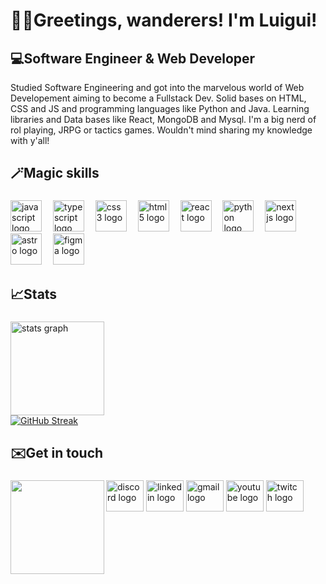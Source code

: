 <h1 align="left">🧙‍♂️Greetings, wanderers! I'm Luigui!</h1>

💻Software Engineer & Web Developer
---------------------------------

Studied Software Engineering and got into the marvelous world of Web Developement aiming to become a Fullstack Dev. Solid bases on HTML, CSS and JS and programming languages like Python and Java. Learning libraries and Data bases like React, MongoDB and Mysql. I'm a big nerd of rol playing, JRPG or tactics games. Wouldn't mind sharing my knowledge with y'all!

###

<h2 align="left">🪄Magic skills</h2>

###

<div align="left">
  <img src="https://cdn.jsdelivr.net/gh/devicons/devicon/icons/javascript/javascript-original.svg" height="50" alt="javascript logo"  />
  <img width="10" />
  <img src="https://cdn.jsdelivr.net/gh/devicons/devicon/icons/typescript/typescript-original.svg" height="50" alt="typescript logo"  />
  <img width="10" />
  <img src="https://cdn.jsdelivr.net/gh/devicons/devicon/icons/css3/css3-original.svg" height="50" alt="css3 logo"  />
  <img width="10" />
  <img src="https://cdn.jsdelivr.net/gh/devicons/devicon/icons/html5/html5-original.svg" height="50" alt="html5 logo"  />
  <img width="10" />
  <img src="https://cdn.jsdelivr.net/gh/devicons/devicon/icons/react/react-original.svg" height="50" alt="react logo"  />
  <img width="10" />
  <img src="https://cdn.jsdelivr.net/gh/devicons/devicon/icons/python/python-original.svg" height="50" alt="python logo"  />
  <img width="10" />
  <img src="https://skillicons.dev/icons?i=nextjs" height="50" alt="nextjs logo"  />
  <img width="10" />
  <img src="https://skillicons.dev/icons?i=astro" height="50" alt="astro logo"  />
  <img width="10" />
  <img src="https://skillicons.dev/icons?i=figma" height="50" alt="figma logo"  />
</div>

###

<h2 align="left">📈Stats</h2>

###

<div align="left">
  <img src="https://github-readme-stats.vercel.app/api?username=luidev0&hide_title=false&hide_rank=false&show_icons=true&include_all_commits=true&count_private=true&disable_animations=false&theme=dracula&locale=es&hide_border=false&custom_title=Estad%C3%ADsticas"    height="150" alt="stats graph"/>
  <br />
  <a href="https://git.io/streak-stats"><img src="https://streak-stats.demolab.com?user=luidev0&theme=onedark&border_radius=5&date_format=n%2Fj%5B%2FY%5D" alt="GitHub Streak" /></a>
</div>

###

<h2 align="left">✉️Get in touch</h2>

###

<img align="left" height="150" src="https://i.postimg.cc/RVCDjdmv/lui-avatar.jpg"/>

###

<div align="left">
  <a href="discordapp.com/users/1187113576285077645"><img src="https://raw.githubusercontent.com/maurodesouza/profile-readme-generator/master/src/assets/icons/social/discord/default.svg" width="60" height="50" alt="discord logo"/></a>
  <a href="https://www.linkedin.com/in/luidev0/"><img src="https://raw.githubusercontent.com/maurodesouza/profile-readme-generator/master/src/assets/icons/social/linkedin/default.svg" width="60" height="50" alt="linkedin logo"/></a>
  <a href="lparodi.pe@gmail.com"><img src="https://raw.githubusercontent.com/maurodesouza/profile-readme-generator/master/src/assets/icons/social/gmail/default.svg" width="60" height="50" alt="gmail logo"/></a>
  <a href="https://www.youtube.com"><img src="https://raw.githubusercontent.com/maurodesouza/profile-readme-generator/master/src/assets/icons/social/youtube/default.svg" width="60" height="50" alt="youtube logo"/></a>
  <a href="https://www.twitch.tv"><img src="https://raw.githubusercontent.com/maurodesouza/profile-readme-generator/master/src/assets/icons/social/twitch/default.svg" width="60" height="50" alt="twitch logo"  />
</div>

###
